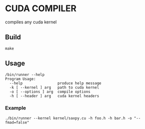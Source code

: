 # CUDA COMPILER

compiles any cuda kernel

## Build

```shell
make
```

## Usage

```shell
/bin/runner --help
Program Usage:
  --help                produce help message
  -k [ --kernel ] arg   path to cuda kernel
  -o [ --options ] arg  compile options
  -h [ --header ] arg   cuda kernel headers
```

### Example

```shell
./bin/runner --kernel kernel/saxpy.cu -h foo.h -h bar.h -o "--fmad=false"
```
